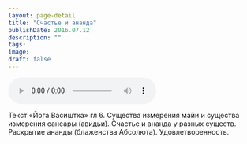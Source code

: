```yaml
---
layout: page-detail
title: "Счастье и ананда"
publishDate: 2016.07.12
description: ""
tags:
image:
draft: false
---
```


<audio title="2016.07.12 - Счастье и ананда.mp3" src="https://filer-api.advayta.org/v1.0/public/files/73256" controls=""></audio>

 Текст «Йога Васиштха» гл 6\. Существа измерения майи и существа измерения сансары (авидьи). Счастье и ананда у разных существ. Раскрытие ананды (блаженства Абсолюта). Удовлетворенность. 

  

